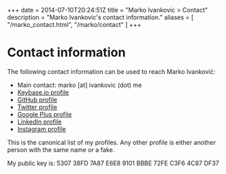 +++
date = 2014-07-10T20:24:51Z
title = "Marko Ivankovic > Contact"
description = "Marko Ivankovic's contact information."
aliases = [
  "/marko_contact.html",
  "/marko/contact"
]
+++
<div itemscope itemtype="http://schema.org/Person">

<h1>Contact information</h1>

<p>The following contact information can be used to reach <span itemprop="name">Marko Ivanković</span>:<p>
<ul>
  <li>Main contact: <span class="email" itemprop="email">marko [at] ivankovic (dot) me</span></li>
  <li><a href="https://keybase.io/ivankovic">Keybase.io profile</a></li>
  <li><a href="https://github.com/ivankovic">GitHub profile</a></li>
  <li><a href="https://twitter.com/ivankovicme">Twitter profile</a></li>
  <li><a href="https://www.google.com/+MarkoIvankovic/about">Google Plus profile</a></li>
  <li><a href="https://www.linkedin.com/in/ivankovicmarko">LinkedIn profile</a></li>
  <li><a href="https://www.instagram.com/engineerwithcookinggear/?hl=en">Instagram profile</a></li>
</ul>
<p>This is the canonical list of my profiles. Any other profile is either another person with the same name or a fake.</p>

<p>My public key is: 5307 38FD 7A87 E6E8 9101 BBBE 72FE C3F6 4C87 DF37</p>

</div>

